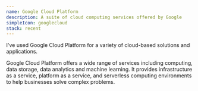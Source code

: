 ```yaml
---
name: Google Cloud Platform
description: A suite of cloud computing services offered by Google
simpleIcon: googlecloud
stack: recent
---
```


I've used Google Cloud Platform for a variety of cloud-based solutions and applications.

Google Cloud Platform offers a wide range of services including computing, data storage, data analytics and machine learning. It provides infrastructure as a service, platform as a service, and serverless computing environments to help businesses solve complex problems.